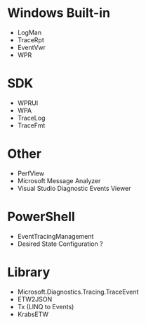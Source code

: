 # Windows Built-in
- LogMan
- TraceRpt
- EventVwr
- WPR

# SDK
- WPRUI
- WPA
- TraceLog
- TraceFmt

# Other
- PerfView
- Microsoft Message Analyzer
- Visual Studio Diagnostic Events Viewer

# PowerShell
- EventTracingManagement
- Desired State Configuration ?

# Library
- Microsoft.Diagnostics.Tracing.TraceEvent
- ETW2JSON
- Tx (LINQ to Events)
- KrabsETW
